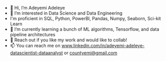 - 👋 Hi, I’m Adeyemi Adeleye
- 👀 I’m interested in Data Science and Data Engineering
- I'm proficient in SQL, Python, PowerBI, Pandas, Numpy, Seaborn, Sci-kit Learn
- 🌱 I’m currently learning a bunch of ML algorithms, Tensorflow, and data pipeline architectures
- 💞️ Reach out if you like my work and would like to collab!
- 📫 You can reach me on www.linkedin.com/in/adeyemi-adeleye-datascientist-dataanalyst or countyemi@gmail.com

<!---
countyemi/countyemi is a ✨ special ✨ repository because its `README.md` (this file) appears on your GitHub profile.
You can click the Preview link to take a look at your changes.
--->

